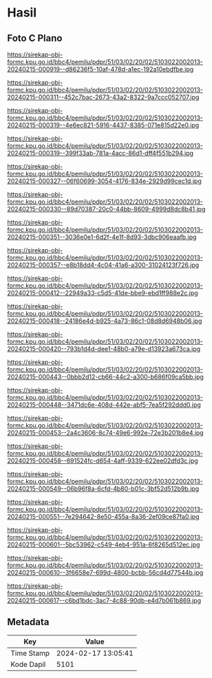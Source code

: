 # Hasil

## Foto C Plano

https://sirekap-obj-formc.kpu.go.id/bbc4/pemilu/pdpr/51/03/02/20/02/5103022002013-20240215-000919--d86236f5-10af-478d-a1ec-192a10ebdfbe.jpg

https://sirekap-obj-formc.kpu.go.id/bbc4/pemilu/pdpr/51/03/02/20/02/5103022002013-20240215-000311--452c7bac-2673-43a2-8322-9a7ccc052707.jpg

https://sirekap-obj-formc.kpu.go.id/bbc4/pemilu/pdpr/51/03/02/20/02/5103022002013-20240215-000319--4e6ec821-5916-4437-8385-071e815d22e0.jpg

https://sirekap-obj-formc.kpu.go.id/bbc4/pemilu/pdpr/51/03/02/20/02/5103022002013-20240215-000319--399f33ab-781a-4acc-86d1-dff4f551b294.jpg

https://sirekap-obj-formc.kpu.go.id/bbc4/pemilu/pdpr/51/03/02/20/02/5103022002013-20240215-000327--06f60699-3054-4176-834e-2929d99cec1d.jpg

https://sirekap-obj-formc.kpu.go.id/bbc4/pemilu/pdpr/51/03/02/20/02/5103022002013-20240215-000330--89d70387-20c0-44bb-8609-4999d8dc8b41.jpg

https://sirekap-obj-formc.kpu.go.id/bbc4/pemilu/pdpr/51/03/02/20/02/5103022002013-20240215-000351--3036e0e1-6d2f-4e1f-8d93-3dbc906eaafb.jpg

https://sirekap-obj-formc.kpu.go.id/bbc4/pemilu/pdpr/51/03/02/20/02/5103022002013-20240215-000357--e8b18dd4-4c04-41a6-a300-31024123f726.jpg

https://sirekap-obj-formc.kpu.go.id/bbc4/pemilu/pdpr/51/03/02/20/02/5103022002013-20240215-000412--22949a33-c5d5-41de-bbe9-ebd1ff988e2c.jpg

https://sirekap-obj-formc.kpu.go.id/bbc4/pemilu/pdpr/51/03/02/20/02/5103022002013-20240215-000418--24186e4d-b925-4a73-86c1-08d8d6948b06.jpg

https://sirekap-obj-formc.kpu.go.id/bbc4/pemilu/pdpr/51/03/02/20/02/5103022002013-20240215-000420--793b1d4d-dee1-48b0-a79e-d13923a673ca.jpg

https://sirekap-obj-formc.kpu.go.id/bbc4/pemilu/pdpr/51/03/02/20/02/5103022002013-20240215-000443--0bbb2d12-cb66-44c2-a300-b686f09ca5bb.jpg

https://sirekap-obj-formc.kpu.go.id/bbc4/pemilu/pdpr/51/03/02/20/02/5103022002013-20240215-000448--3471dc6e-408d-442e-abf5-7ea5f292ddd0.jpg

https://sirekap-obj-formc.kpu.go.id/bbc4/pemilu/pdpr/51/03/02/20/02/5103022002013-20240215-000453--2a4c3606-8c74-49e6-992e-72e3b201b8e4.jpg

https://sirekap-obj-formc.kpu.go.id/bbc4/pemilu/pdpr/51/03/02/20/02/5103022002013-20240215-000458--691524fc-d654-4aff-9339-622ee02dfd3c.jpg

https://sirekap-obj-formc.kpu.go.id/bbc4/pemilu/pdpr/51/03/02/20/02/5103022002013-20240215-000549--06b96f8a-6cfd-4b80-b01c-3bf52d512b9b.jpg

https://sirekap-obj-formc.kpu.go.id/bbc4/pemilu/pdpr/51/03/02/20/02/5103022002013-20240215-000551--7e294642-8e50-455a-8a36-2ef09ce87fa0.jpg

https://sirekap-obj-formc.kpu.go.id/bbc4/pemilu/pdpr/51/03/02/20/02/5103022002013-20240215-000601--5bc53962-c549-4eb4-951a-6f8265d512ec.jpg

https://sirekap-obj-formc.kpu.go.id/bbc4/pemilu/pdpr/51/03/02/20/02/5103022002013-20240215-000610--3f6658e7-699d-4800-bcbb-56cd4d77544b.jpg

https://sirekap-obj-formc.kpu.go.id/bbc4/pemilu/pdpr/51/03/02/20/02/5103022002013-20240215-000617--c6bd1bdc-3ac7-4c88-90db-e4d7b061b869.jpg


## Metadata

| Key        | Value               |
| ---------- | ------------------- |
| Time Stamp | 2024-02-17 13:05:41 |
| Kode Dapil | 5101                |



